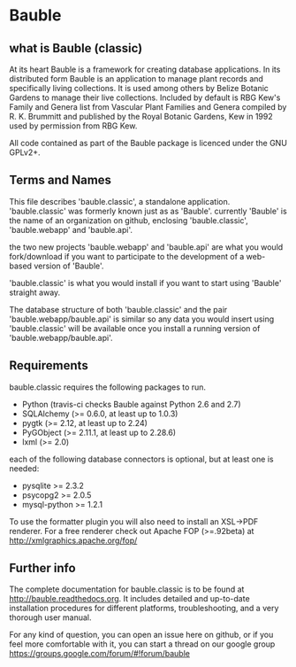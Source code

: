 Bauble
======

what is Bauble (classic)
------------------------

At its heart Bauble is a framework for creating database
applications.  In its distributed form Bauble is an application to
manage plant records and specifically living collections.  It is
used among others by Belize Botanic Gardens to manage their live
collections.  Included by default is RBG Kew's Family and Genera
list from Vascular Plant Families and Genera compiled by
R. K. Brummitt and published by the Royal Botanic Gardens, Kew in
1992 used by permission from RBG Kew.

All code contained as part of the Bauble package is licenced under
the GNU GPLv2+.

Terms and Names
---------------

This file describes 'bauble.classic', a standalone
application. 'bauble.classic' was formerly known just as as
'Bauble'. currently 'Bauble' is the name of an organization on github,
enclosing 'bauble.classic', 'bauble.webapp' and 'bauble.api'.

the two new projects 'bauble.webapp' and 'bauble.api' are what you would
fork/download if you want to participate to the development of a web-based
version of 'Bauble'.

'bauble.classic' is what you would install if you want to start using
'Bauble' straight away.

The database structure of both 'bauble.classic' and the pair
'bauble.webapp/bauble.api' is similar so any data you would insert using
'bauble.classic' will be available once you install a running version of
'bauble.webapp/bauble.api'.

Requirements
------------
bauble.classic requires the following packages to run.

* Python (travis-ci checks Bauble against Python 2.6 and 2.7)
* SQLAlchemy (>= 0.6.0, at least up to 1.0.3)
* pygtk (>= 2.12, at least up to 2.24)
* PyGObject (>= 2.11.1, at least up to 2.28.6)
* lxml (>= 2.0)

each of the following database connectors is optional, but at least one is needed:

* pysqlite >= 2.3.2
* psycopg2 >= 2.0.5 
* mysql-python >= 1.2.1 

To use the formatter plugin you will also need to install an
XSL->PDF renderer. For a free renderer check out Apache FOP
(>=.92beta) at http://xmlgraphics.apache.org/fop/

Further info
------------

The complete documentation for bauble.classic is to be found at
http://bauble.readthedocs.org. It includes detailed and up-to-date
installation procedures for different platforms, troubleshooting,
and a very thorough user manual.

For any kind of question, you can open an issue here on github, or if you feel more comfortable with it, you can start a thread on our google group https://groups.google.com/forum/#!forum/bauble
